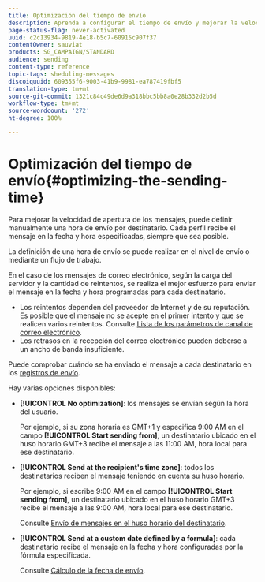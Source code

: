 ```yaml
---
title: Optimización del tiempo de envío
description: Aprenda a configurar el tiempo de envío y mejorar la velocidad de apertura de los mensajes.
page-status-flag: never-activated
uuid: c2c13934-9819-4e18-b5c7-60915c907f37
contentOwner: sauviat
products: SG_CAMPAIGN/STANDARD
audience: sending
content-type: reference
topic-tags: sheduling-messages
discoiquuid: 609355f6-9003-41b9-9981-ea787419fbf5
translation-type: tm+mt
source-git-commit: 1321c84c49de6d9a318bbc5bb8a0e28b332d2b5d
workflow-type: tm+mt
source-wordcount: '272'
ht-degree: 100%

---
```



# Optimización del tiempo de envío{#optimizing-the-sending-time}

Para mejorar la velocidad de apertura de los mensajes, puede definir manualmente una hora de envío por destinatario. Cada perfil recibe el mensaje en la fecha y hora especificadas, siempre que sea posible.

La definición de una hora de envío se puede realizar en el nivel de envío o mediante un flujo de trabajo.

En el caso de los mensajes de correo electrónico, según la carga del servidor y la cantidad de reintentos, se realiza el mejor esfuerzo para enviar el mensaje en la fecha y hora programadas para cada destinatario.

* Los reintentos dependen del proveedor de Internet y de su reputación. Es posible que el mensaje no se acepte en el primer intento y que se realicen varios reintentos. Consulte [Lista de los parámetros de canal de correo electrónico](../../administration/using/configuring-email-channel.md).
* Los retrasos en la recepción del correo electrónico pueden deberse a un ancho de banda insuficiente.

Puede comprobar cuándo se ha enviado el mensaje a cada destinatario en los [registros de envío](../../sending/using/monitoring-a-delivery.md#sending-logs).

Hay varias opciones disponibles:

* **[!UICONTROL No optimization]**: los mensajes se envían según la hora del usuario.

   Por ejemplo, si su zona horaria es GMT+1 y especifica 9:00 AM en el campo **[!UICONTROL Start sending from]**, un destinatario ubicado en el huso horario GMT+3 recibe el mensaje a las 11:00 AM, hora local para ese destinatario.

* **[!UICONTROL Send at the recipient's time zone]**: todos los destinatarios reciben el mensaje teniendo en cuenta su huso horario.

   Por ejemplo, si escribe 9:00 AM en el campo **[!UICONTROL Start sending from]**, un destinatario ubicado en el huso horario GMT+3 recibe el mensaje a las 9:00 AM, hora local para ese destinatario.

   Consulte [Envío de mensajes en el huso horario del destinatario](../../sending/using/sending-messages-at-the-recipient-s-time-zone.md).

* **[!UICONTROL Send at a custom date defined by a formula]**: cada destinatario recibe el mensaje en la fecha y hora configuradas por la fórmula especificada.

   Consulte [Cálculo de la fecha de envío](../../sending/using/computing-the-sending-date.md).

